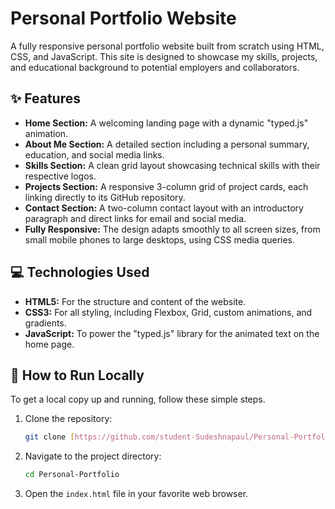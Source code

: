 # Personal Portfolio Website

A fully responsive personal portfolio website built from scratch using HTML, CSS, and JavaScript. This site is designed to showcase my skills, projects, and educational background to potential employers and collaborators.




## ✨ Features

* **Home Section:** A welcoming landing page with a dynamic "typed.js" animation.
* **About Me Section:** A detailed section including a personal summary, education, and social media links.
* **Skills Section:** A clean grid layout showcasing technical skills with their respective logos.
* **Projects Section:** A responsive 3-column grid of project cards, each linking directly to its GitHub repository.
* **Contact Section:** A two-column contact layout with an introductory paragraph and direct links for email and social media.
* **Fully Responsive:** The design adapts smoothly to all screen sizes, from small mobile phones to large desktops, using CSS media queries.

## 💻 Technologies Used

* **HTML5:** For the structure and content of the website.
* **CSS3:** For all styling, including Flexbox, Grid, custom animations, and gradients.
* **JavaScript:** To power the "typed.js" library for the animated text on the home page.

## 🚀 How to Run Locally

To get a local copy up and running, follow these simple steps.

1.  Clone the repository:
    ```bash
    git clone [https://github.com/student-Sudeshnapaul/Personal-Portfolio.git](https://github.com/student-Sudeshnapaul/Personal-Portfolio.git)
    ```
2.  Navigate to the project directory:
    ```bash
    cd Personal-Portfolio
    ```
3.  Open the `index.html` file in your favorite web browser.
